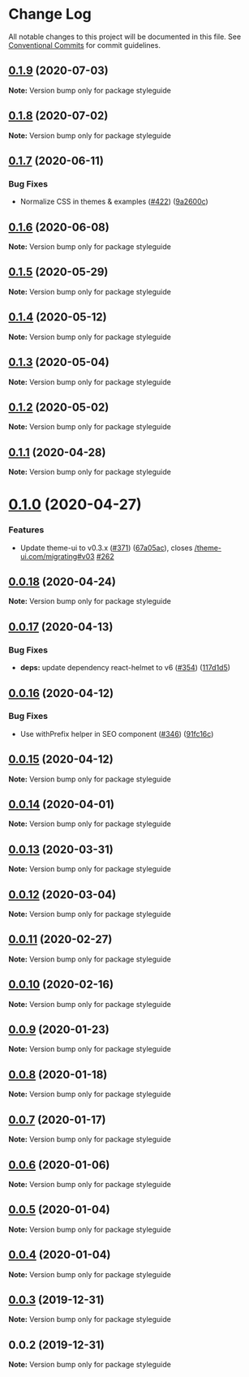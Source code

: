 # Change Log

All notable changes to this project will be documented in this file.
See [Conventional Commits](https://conventionalcommits.org) for commit guidelines.

## [0.1.9](https://github.com/LekoArts/gatsby-themes/compare/styleguide@0.1.8...styleguide@0.1.9) (2020-07-03)

**Note:** Version bump only for package styleguide





## [0.1.8](https://github.com/LekoArts/gatsby-themes/compare/styleguide@0.1.7...styleguide@0.1.8) (2020-07-02)

**Note:** Version bump only for package styleguide





## [0.1.7](https://github.com/LekoArts/gatsby-themes/compare/styleguide@0.1.6...styleguide@0.1.7) (2020-06-11)


### Bug Fixes

* Normalize CSS in themes & examples ([#422](https://github.com/LekoArts/gatsby-themes/issues/422)) ([9a2600c](https://github.com/LekoArts/gatsby-themes/commit/9a2600cc45d0f6729799183116f1b87d3c943749))





## [0.1.6](https://github.com/LekoArts/gatsby-themes/compare/styleguide@0.1.5...styleguide@0.1.6) (2020-06-08)

**Note:** Version bump only for package styleguide





## [0.1.5](https://github.com/LekoArts/gatsby-themes/compare/styleguide@0.1.4...styleguide@0.1.5) (2020-05-29)

**Note:** Version bump only for package styleguide





## [0.1.4](https://github.com/LekoArts/gatsby-themes/compare/styleguide@0.1.3...styleguide@0.1.4) (2020-05-12)

**Note:** Version bump only for package styleguide





## [0.1.3](https://github.com/LekoArts/gatsby-themes/compare/styleguide@0.1.2...styleguide@0.1.3) (2020-05-04)

**Note:** Version bump only for package styleguide





## [0.1.2](https://github.com/LekoArts/gatsby-themes/compare/styleguide@0.1.1...styleguide@0.1.2) (2020-05-02)

**Note:** Version bump only for package styleguide





## [0.1.1](https://github.com/LekoArts/gatsby-themes/compare/styleguide@0.1.0...styleguide@0.1.1) (2020-04-28)

**Note:** Version bump only for package styleguide





# [0.1.0](https://github.com/LekoArts/gatsby-themes/compare/styleguide@0.0.18...styleguide@0.1.0) (2020-04-27)


### Features

* Update theme-ui to v0.3.x ([#371](https://github.com/LekoArts/gatsby-themes/issues/371)) ([67a05ac](https://github.com/LekoArts/gatsby-themes/commit/67a05ac3e1deaddfe38591739e7f50f56d49d109)), closes [/theme-ui.com/migrating#v03](https://github.com//theme-ui.com/migrating/issues/v03) [#262](https://github.com/LekoArts/gatsby-themes/issues/262)





## [0.0.18](https://github.com/LekoArts/gatsby-themes/compare/styleguide@0.0.17...styleguide@0.0.18) (2020-04-24)

**Note:** Version bump only for package styleguide





## [0.0.17](https://github.com/LekoArts/gatsby-themes/compare/styleguide@0.0.16...styleguide@0.0.17) (2020-04-13)


### Bug Fixes

* **deps:** update dependency react-helmet to v6 ([#354](https://github.com/LekoArts/gatsby-themes/issues/354)) ([117d1d5](https://github.com/LekoArts/gatsby-themes/commit/117d1d5a6989d763c89137d8a9f0fb55f55efdee))





## [0.0.16](https://github.com/LekoArts/gatsby-themes/compare/styleguide@0.0.15...styleguide@0.0.16) (2020-04-12)


### Bug Fixes

* Use withPrefix helper in SEO component ([#346](https://github.com/LekoArts/gatsby-themes/issues/346)) ([91fc16c](https://github.com/LekoArts/gatsby-themes/commit/91fc16c3c725a2d858ee093d761530975e2173d9))





## [0.0.15](https://github.com/LekoArts/gatsby-themes/compare/styleguide@0.0.14...styleguide@0.0.15) (2020-04-12)

**Note:** Version bump only for package styleguide





## [0.0.14](https://github.com/LekoArts/gatsby-themes/compare/styleguide@0.0.13...styleguide@0.0.14) (2020-04-01)

**Note:** Version bump only for package styleguide





## [0.0.13](https://github.com/LekoArts/gatsby-themes/compare/styleguide@0.0.12...styleguide@0.0.13) (2020-03-31)

**Note:** Version bump only for package styleguide





## [0.0.12](https://github.com/LekoArts/gatsby-themes/compare/styleguide@0.0.11...styleguide@0.0.12) (2020-03-04)

**Note:** Version bump only for package styleguide





## [0.0.11](https://github.com/LekoArts/gatsby-themes/compare/styleguide@0.0.10...styleguide@0.0.11) (2020-02-27)

**Note:** Version bump only for package styleguide





## [0.0.10](https://github.com/LekoArts/gatsby-themes/compare/styleguide@0.0.9...styleguide@0.0.10) (2020-02-16)

**Note:** Version bump only for package styleguide





## [0.0.9](https://github.com/LekoArts/gatsby-themes/compare/styleguide@0.0.8...styleguide@0.0.9) (2020-01-23)

**Note:** Version bump only for package styleguide





## [0.0.8](https://github.com/LekoArts/gatsby-themes/compare/styleguide@0.0.7...styleguide@0.0.8) (2020-01-18)

**Note:** Version bump only for package styleguide





## [0.0.7](https://github.com/LekoArts/gatsby-themes/compare/styleguide@0.0.6...styleguide@0.0.7) (2020-01-17)

**Note:** Version bump only for package styleguide





## [0.0.6](https://github.com/LekoArts/gatsby-themes/compare/styleguide@0.0.5...styleguide@0.0.6) (2020-01-06)

**Note:** Version bump only for package styleguide





## [0.0.5](https://github.com/LekoArts/gatsby-themes/compare/styleguide@0.0.4...styleguide@0.0.5) (2020-01-04)

**Note:** Version bump only for package styleguide





## [0.0.4](https://github.com/LekoArts/gatsby-themes/compare/styleguide@0.0.3...styleguide@0.0.4) (2020-01-04)

**Note:** Version bump only for package styleguide





## [0.0.3](https://github.com/LekoArts/gatsby-themes/compare/styleguide@0.0.2...styleguide@0.0.3) (2019-12-31)

**Note:** Version bump only for package styleguide





## 0.0.2 (2019-12-31)

**Note:** Version bump only for package styleguide
